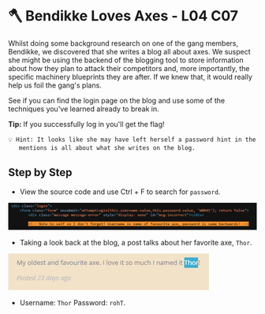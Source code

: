 # 🪓 Bendikke Loves Axes - L04 C07

Whilst doing some background research on one of the gang members, Bendikke, we discovered that she writes a blog all about axes. We suspect she might be using the backend of the blogging tool to store information about how they plan to attack their competitors and, more importantly, the specific machinery blueprints they are after. If we knew that, it would really help us foil the gang's plans.

See if you can find the login page on the blog and use some of the techniques you've learned already to break in.

**Tip:** If you successfully log in you'll get the flag!

```txt
💡 Hint: It looks like she may have left herself a password hint in the source code and, luckily for us, the hint she
   mentions is all about what she writes on the blog.
```

## Step by Step

- View the source code and use Ctrl + F to search for `password`.

![image of the source code](/assets/bendikkelovesaxes1.png)

- Taking a look back at the blog, a post talks about her favorite axe, `Thor`.

![image of post](/assets/bendikkelovesaxes2.png)

- Username: `Thor` Password: `rohT`.
